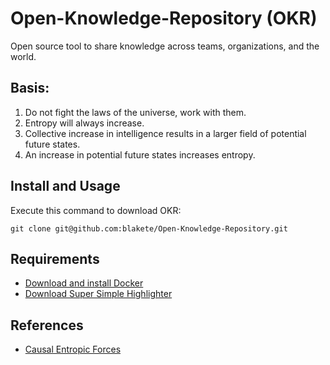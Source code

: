 # Open-Knowledge-Repository (OKR)
Open source tool to share knowledge across teams, organizations, and the world.

## Basis:
1. Do not fight the laws of the universe, work with them.
2. Entropy will always increase.
3. Collective increase in intelligence results in a larger field of potential future states.
4. An increase in potential future states increases entropy.

## Install and Usage
Execute this command to download OKR:
```
git clone git@github.com:blakete/Open-Knowledge-Repository.git
```


## Requirements
- [Download and install Docker](https://docs.docker.com/get-docker/)
- [Download Super Simple Highlighter](https://chrome.google.com/webstore/detail/super-simple-highlighter/hhlhjgianpocpoppaiihmlpgcoehlhio?hl=en)

## References
- [Causal Entropic Forces](https://www.alexwg.org/publications/PhysRevLett_110-168702.pdf)
